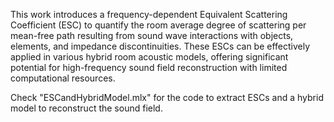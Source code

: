 This work introduces a frequency-dependent Equivalent Scattering Coefficient (ESC) to quantify the room average degree of scattering per mean-free path resulting from sound wave interactions with objects, elements, and impedance discontinuities. These ESCs can be effectively applied in various hybrid room acoustic models, offering significant potential for high-frequency sound field reconstruction with limited computational resources.

Check "ESCandHybridModel.mlx" for the code to extract ESCs and a hybrid model to reconstruct the sound field.